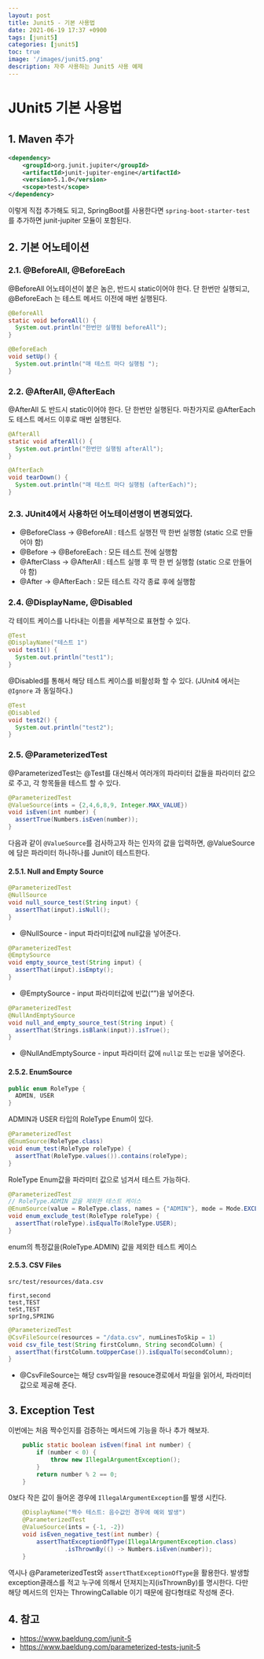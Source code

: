```yaml
---
layout: post
title: Junit5 - 기본 사용법
date: 2021-06-19 17:37 +0900
tags: [junit5]
categories: [junit5]
toc: true
image: '/images/junit5.png'
description: 자주 사용하는 Junit5 사용 예제
---
```


# JUnit5 기본 사용법
## 1. Maven 추가 

```xml
<dependency>
    <groupId>org.junit.jupiter</groupId>
    <artifactId>junit-jupiter-engine</artifactId>
    <version>5.1.0</version>
    <scope>test</scope>
</dependency>
```

이렇게 직접 추가해도 되고, SpringBoot를 사용한다면 `spring-boot-starter-test` 를 추가하면 junit-jupiter 모듈이 포함된다.





## 2. 기본 어노테이션

### 2.1. @BeforeAll, @BeforeEach

@BeforeAll 어노테이션이 붙은 놈은, 반드시 static이어야 한다. 단 한번만 실행되고, @BeforeEach 는 테스트 메서드 이전에 매번 실행된다.

```java
@BeforeAll
static void beforeAll() {
  System.out.println("한번만 실행됨 beforeAll");
}

@BeforeEach
void setUp() {
  System.out.println("매 테스트 마다 실행됨 ");
}
```



### 2.2. @AfterAll, @AfterEach

@AfterAll 도 반드시 static이어야 한다. 단 한번만 실행된다. 마찬가지로 @AfterEach도 테스트 메서드 이후로 매번 실행된다.

```java
@AfterAll
static void afterAll() {
  System.out.println("한번만 실행됨 afterAll");
}

@AfterEach
void tearDown() {
  System.out.println("매 테스트 마다 실행됨 (afterEach)");
}

```



### 2.3. JUnit4에서 사용하던 어노테이션명이 변경되었다.

- @BeforeClass → @BeforeAll : 테스트 실행전 딱 한번 실행함 (static 으로 만들어야 함)
- @Before → @BeforeEach : 모든 테스트 전에 실행함
- @AfterClass → @AfterAll : 테스트 실행 후 딱 한 번 실행함 (static 으로 만들어야 함)
- @After → @AfterEach : 모든 테스트 각각 종료 후에 실행함



### 2.4. @DisplayName, @Disabled

각 테이트 케이스를 나타내는 이름을 세부적으로 표현할 수 있다.

```java
@Test
@DisplayName("테스트 1")
void test1() {
  System.out.println("test1");
}
```

@Disabled를 통해서 해당 테스트 케이스를 비활성화 할 수 있다. (JUnit4 에서는 `@Ignore` 과 동일하다.)

```java
@Test
@Disabled 
void test2() {
  System.out.println("test2");
}
```



### 2.5. @ParameterizedTest

@ParameterizedTest는 @Test를 대신해서 여러개의 파라미터 값들을 파라미터 값으로 주고, 각 항목들을 테스트 할 수 있다. 

```java
@ParameterizedTest
@ValueSource(ints = {2,4,6,8,9, Integer.MAX_VALUE})
void isEven(int number) {
  assertTrue(Numbers.isEven(number));
}
```

다음과 같이 `@ValueSource`를 검사하고자 하는 인자의 값을 입력하면, @ValueSource에 담은 파라미터 하나하나를 Junit이 테스트한다.



#### 2.5.1. Null and Empty Source

```java
@ParameterizedTest
@NullSource
void null_source_test(String input) {
  assertThat(input).isNull();
}
```

- @NullSource -  input 파라미터값에 null값을 넣어준다. 

```java
@ParameterizedTest
@EmptySource
void empty_source_test(String input) {
  assertThat(input).isEmpty();
}
```

- @EmptySource -  input 파라미터값에 빈값(“”)을 넣어준다. 

```java
@ParameterizedTest
@NullAndEmptySource
void null_and_empty_source_test(String input) {
  assertThat(Strings.isBlank(input)).isTrue();
}
```

- @NullAndEmptySource - input 파라미터 값에 `null값` 또는 `빈값`을 넣어준다.



#### 2.5.2. EnumSource

```java
public enum RoleType {
  ADMIN, USER
}
```

ADMIN과 USER 타입의 RoleType Enum이 있다.

```java
@ParameterizedTest
@EnumSource(RoleType.class)
void enum_test(RoleType roleType) {
  assertThat(RoleType.values()).contains(roleType);
}
```

RoleType Enum값을 파라미터 값으로 넘겨서 테스트 가능하다.

```java
@ParameterizedTest
// RoleType.ADMIN 값을 제외한 테스트 케이스
@EnumSource(value = RoleType.class, names = {"ADMIN"}, mode = Mode.EXCLUDE)
void enum_exclude_test(RoleType roleType) {
  assertThat(roleType).isEqualTo(RoleType.USER);
}
```

enum의 특정값을(RoleType.ADMIN) 값을 제외한 테스트 케이스

#### 2.5.3. CSV Files

`src/test/resources/data.csv`

```
first,second
test,TEST
teSt,TEST
sprIng,SPRING
```



```java
@ParameterizedTest
@CsvFileSource(resources = "/data.csv", numLinesToSkip = 1)
void csv_file_test(String firstColumn, String secondColumn) {
  assertThat(firstColumn.toUpperCase()).isEqualTo(secondColumn);
}
```

- @CsvFileSource는 해당 csv파일을 resouce경로에서 파일을 읽어서, 파라미터 값으로 제공해 준다.



## 3. Exception Test

이번에는 처음 짝수인지를 검증하는 메서드에 기능을 하나 추가 해보자.

```java
    public static boolean isEven(final int number) {
        if (number < 0) {
            throw new IllegalArgumentException();
        }
        return number % 2 == 0;
    }
```

0보다 작은 값이 들어온 경우에 `IllegalArgumentException`를 발생 시킨다.

```java
    @DisplayName("짝수 테스트: 음수값인 경우에 예외 발생")
    @ParameterizedTest
    @ValueSource(ints = {-1, -2})
    void isEven_negative_test(int number) {
        assertThatExceptionOfType(IllegalArgumentException.class)
                .isThrownBy(() -> Numbers.isEven(number));
    }
```

역시나 @ParameterizedTest와 `assertThatExceptionOfType`을 활용한다.
발생할 exception클래스를 적고 누구에 의해서 던져지는지(isThrownBy)를 명시한다. 다만 해당 메서드의 인자는 ThrowingCallable 이기 때문에 람다형태로 작성해 준다.



## 4. 참고 

- https://www.baeldung.com/junit-5
- https://www.baeldung.com/parameterized-tests-junit-5

  





